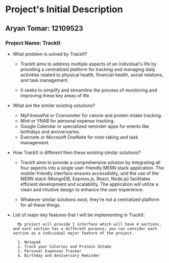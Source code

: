 # Project's Initial Description 


## Aryan Tomar: 12109523 


### Project Name: TrackIt



- What problem is solved by TrackIt? 

    - TrackIt aims to address multiple aspects of an individual's life by providing a centralized platform for tracking and managing daily activities related to physical health, financial health, social relations, and task management. 
    
    - It seeks to simplify and streamline the process of monitoring and improving these key areas of life. 



- What are the similar existing solutions?

    - MyFitnessPal or Cronometer for calorie and protein intake tracking.
    - Mint or YNAB for personal expense tracking.
    - Google Calendar or specialized reminder apps for events like birthdays and anniversaries.
    - Evernote or Microsoft OneNote for note-taking and task management.



- How TrackIt is different then these existing similar solutions?

    - TrackIt aims to provide a comprehensive solution by integrating all four aspects into a single user-friendly MERN stack application. The mobile-friendly interface ensures accessibility, and the use of the MERN stack (MongoDB, Express.js, React, Node.js) facilitates efficient development and scalability. The application will utilize a clean and intuitive design to enhance the user experience.
    
    - Whatever similar solutions exist, they're not a centralized platform for all these things. 



- List of major key features that I will be implementing in TrackIt: 

        My project will provide 1 interface which will have 4 sections, and each section has a different purpose, you can consider each section as a individual major feature of the project. 
    
        1. Notepad 
        2. Track your Calories and Protein Intake 
        3. Personal Expenses Tracker 
        4. Birthday and Anniversary Reminder 